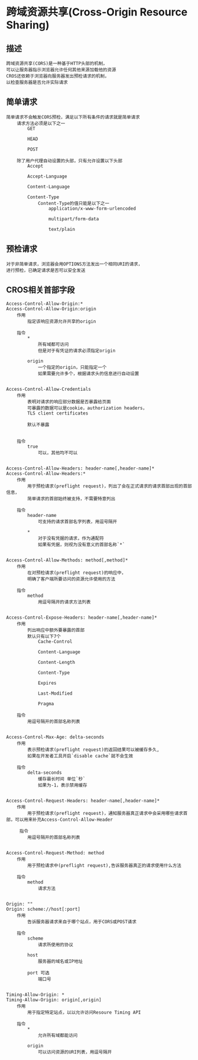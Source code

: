 # 跨域资源共享(Cross-Origin Resource Sharing)

## 描述
    跨域资源共享(CORS)是一种基于HTTP头部的机制，
    可以让服务器指示浏览器允许任何其他来源加载他的资源
    CROS还依赖于浏览器向服务器发出预检请求的机制，
    以检查服务器是否允许实际请求


## 简单请求
    简单请求不会触发CORS预检，满足以下所有条件的请求就是简单请求
        请求方法必须是以下之一
            GET

            HEAD

            POST
        
        除了用户代理自动设置的头部，只有允许设置以下头部
            Accept

            Accept-Language

            Content-Language

            Content-Type
                Content-Type的值只能是以下之一
                    application/x-www-form-urlencoded

                    multipart/form-data

                    text/plain
                    

## 预检请求
    对于非简单请求，浏览器会用OPTIONS方法发出一个相同URI的请求，
    进行预检，已确定请求是否可以安全发送

## CROS相关首部字段

    Access-Control-Allow-Origin:*
    Access-Control-Allow-Origin:origin
        作用
            指定该响应资源允许共享的origin
        
        指令
            *
                所有域都可访问
                但是对于有凭证的请求必须指定origin

            origin
                一个指定的origin，只能指定一个
                如果需要允许多个，根据请求头的信息进行自动设置


    Access-Control-Allow-Credentials
        作用
            表明对请求的响应部分数据是否暴露给页面
            可暴露的数据可以是cookie，authorization headers，
            TLS client certificates

            默认不暴露
            
        
        指令
            true
                可以，其他均不可以


    Access-Control-Allow-Headers: header-name[,header-name]*
    Access-Control-Allow-Headers:*
        作用
            用于预检请求(preflight request)，列出了会在正式请求的请求首部出现的首部信息，
            简单请求的首部始终被支持，不需要特意列出
        
        指令
            header-name
                可支持的请求首部名字列表，用逗号隔开
            
            *
                对于没有凭据的请求，作为通配符
                如果有凭据，则视为没有意义的首部名称`*`

    
    Access-Control-Allow-Methods: method[,method]*
        作用
            在对预检请求(preflight request)的响应中，
            明确了客户端所要访问的资源允许使用的方法
        
        指令
            method
                用逗号隔开的请求方法列表


    Access-Control-Expose-Headers: header-name[,header-name]*
        作用
            列出响应中额外要暴露的首部
            默认只有以下7个
                Cache-Control

                Content-Language

                Content-Length

                Content-Type

                Expires

                Last-Modified

                Pragma

        指令
            用逗号隔开的首部名称列表

    
    Access-Control-Max-Age: delta-seconds
        作用
            表示预检请求(preflight request)的返回结果可以被缓存多久,
            如果在开发者工具开启`disable cache`就不会生效
        
        指令
            delta-seconds
                缓存最长时间 单位`秒`
                如果为-1，表示禁用缓存

    
    Access-Control-Request-Headers: header-name[,header-name]*
        作用
            用于预检请求(preflight request)，通知服务器真正请求中会采用哪些请求首部，可以用来补充Access-Control-Allow-Header
    
         指令
            用逗号隔开的首部名称列表


    Access-Control-Request-Method: method
        作用
            用于预检请求中(preflight request),告诉服务器真正的请求使用什么方法
        
        指令
            method
                请求方法
    

    Origin: ""
    Origin: scheme://host[:port]
        作用
            告诉服务器请求来自于哪个站点，用于CORS或POST请求
        
        指令
            scheme
                请求所使用的协议
            
            host
                服务器的域名或IP地址
            
            port 可选
                端口号

    
    Timing-Allow-Origin: *
    Timing-Allow-Origin: origin[,origin]
        作用
            用于指定特定站点，以以允许访问Resoure Timing API
        
        指令
            *
                允许所有域都能访问
            
            origin
                可以访问资源的URI列表，用逗号隔开